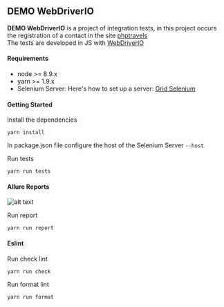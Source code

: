 ## DEMO WebDriverIO

**DEMO WebDriverIO** is a project of integration tests, in this project occurs the registration of a contact in the site [phptravels](https://phptravels.org) <br/>
The tests are developed in JS with [WebDriverIO](http://webdriver.io/) <br/>

#### Requirements

- node >= 8.9.x
- yarn >= 1.9.x
- Selenium Server: Here's how to set up a server: [Grid Selenium](https://github.com/zalando/zalenium)

#### Getting Started

Install the dependencies
```
yarn install
```

In package.json file configure the host of the Selenium Server `--host` <br/>

Run tests
```
yarn run tests
```

#### Allure Reports

![alt text](https://github.com/WarleyGabriel/poc-webdriverio/blob/master/image/allure-report.png)

Run report
```
yarn run report
```

#### Eslint

Run check lint
```
yarn run check
```

Run format lint
```
yarn run format
```
